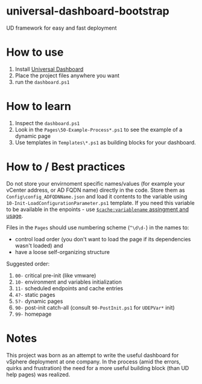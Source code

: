 # universal-dashboard-bootstrap
UD framework for easy and fast deployment

# How to use

1. Install [Universal Dashboard](https://github.com/ironmansoftware/universal-dashboard)
1. Place the project files anywhere you want
1. run the `dashboard.ps1`

# How to learn

1. Inspect the `dashboard.ps1`
1. Look in the `Pages\50-Example-Process*.ps1` to see the example of a dynamic page
1. Use templates in `Templates\*.ps1` as building blocks for your dashboard.

# How to / Best practices

Do not store your envirnoment specific names/values (for example your vCenter address, or AD FQDN name) directly in the code. Store them as `Config\config_ADFQDNName.json` and load it contents to the variable using `10-Init-LoadConfigurationParameter.ps1` template. If you need this variable to be available in the enpoints - use [`$cache:variablename` assingment and usage](https://docs.universaldashboard.io/endpoints/custom-variable-scopes#cache-scope). 

Files in the `Pages` should use numbering scheme (`^\d\d-`) in the names to: 

* control load order (you don't want to load the page if its dependencies wasn't loaded) and
* have a loose self-organizing structure

Suggested order:

1. `00-` critical pre-init (like vmware)
1. `10-` environment and variables initialization
1. `11-` scheduled endpoints and cache entries
1. `4?-` static pages
1. `5?-` dynamic pages
1. `90-` post-init catch-all (consult `90-PostInit.ps1` for `UDEPVar*` init)
1. `99-` homepage

# Notes

This project was born as an attempt to write the useful dashboard for vSphere deployment at one company. In the process (amid the errors, quirks and frustration) the need for a more useful building block (than UD help pages) was realized.


